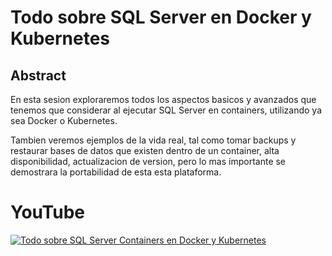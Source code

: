 # Todo sobre SQL Server en Docker y Kubernetes
## Abstract

En esta sesion exploraremos todos los aspectos basicos y avanzados que tenemos que considerar al ejecutar SQL Server en containers, utilizando ya sea Docker o Kubernetes.

Tambien veremos ejemplos de la vida real, tal como tomar backups y restaurar bases de datos que existen dentro de un container, alta disponibilidad, actualizacion de version, pero lo mas importante se demostrara la portabilidad de esta esta plataforma.

# YouTube
[![Todo sobre SQL Server Containers en Docker y Kubernetes](https://img.youtube.com/vi/rjxMsaS8tSs/hqdefault.jpg)](https://youtu.be/rjxMsaS8tSs "Todo sobre SQL Server Containers en Docker y Kubernetes")

